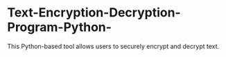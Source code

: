# Text-Encryption-Decryption-Program-Python-
This Python-based tool allows users to securely encrypt and decrypt text.
